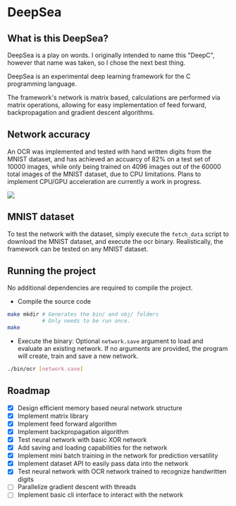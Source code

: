 # DeepSea

## What is this DeepSea?

DeepSea is a play on words. I originally intended to name this "DeepC", however that name was taken, so I chose the next best thing.

DeepSea is an experimental deep learning framework for the C programming language.

The framework's network is matrix based, calculations are performed via matrix operations, allowing for easy implementation of feed forward, backpropagation and gradient descent algorithms.

## Network accuracy
An OCR was implemented and tested with hand written digits from the MNIST dataset, and has achieved an accuarcy of 82% on a test set of 10000 images, while only being trained on 4096 images out of the 60000 total images of the MNIST dataset, due to CPU limitations. Plans to implement CPU/GPU acceleration are currently a work in progress.

![](https://i.imgur.com/xa4Z45A.png)

## MNIST dataset

To test the network with the dataset, simply execute the `fetch_data` script to download the MNIST dataset, and execute the ocr binary. Realistically, the framework can be tested on any MNIST dataset.

## Running the project

No additional dependencies are required to compile the project.

* Compile the source code
```bash
make mkdir # Generates the bin/ and obj/ folders
           # Only needs to be run once.
make
```

* Execute the binary: Optional `network.save` argument to load and evaluate an existing network. If no arguments are provided, the program will create, train and save a new network.
```bash
./bin/ocr [network.save]
```

## Roadmap

* [x] Design efficient memory based neural network structure
* [x] Implement matrix library
* [x] Implement feed forward algorithm
* [x] Implement backpropagation algorithm
* [x] Test neural network with basic XOR network
* [x] Add saving and loading capabilities for the network
* [x] Implement mini batch training in the network for prediction versatility
* [X] Implement dataset API to easily pass data into the network
* [x] Test neural network with OCR network trained to recognize handwritten digits
* [ ] Parallelize gradient descent with threads
* [ ] Implement basic cli interface to interact with the network
